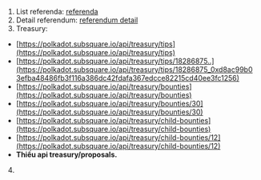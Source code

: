 1. List referenda: [referenda](https://polkadot.subsquare.io/api/gov2/referendums?page=0&page_size=5)
2. Detail referendum: [referendum detail](https://polkadot.subsquare.io/api/gov2/referendums/255)
3. Treasury: 
- [https://polkadot.subsquare.io/api/treasury/tips](https://polkadot.subsquare.io/api/treasury/tips)
- [https://polkadot.subsquare.io/api/treasury/tips/18286875..](https://polkadot.subsquare.io/api/treasury/tips/18286875_0xd8ac99b03efba48486fb3f116a386dc42fdafa367edcce82215cd40ee3fc1256)
- [https://polkadot.subsquare.io/api/treasury/bounties](https://polkadot.subsquare.io/api/treasury/bounties)
- [https://polkadot.subsquare.io/api/treasury/bounties/30](https://polkadot.subsquare.io/api/treasury/bounties/30)
- [https://polkadot.subsquare.io/api/treasury/child-bounties](https://polkadot.subsquare.io/api/treasury/child-bounties)
- [https://polkadot.subsquare.io/api/treasury/child-bounties/12](https://polkadot.subsquare.io/api/treasury/child-bounties/12)
- **Thiếu api treasury/proposals.**
4. 